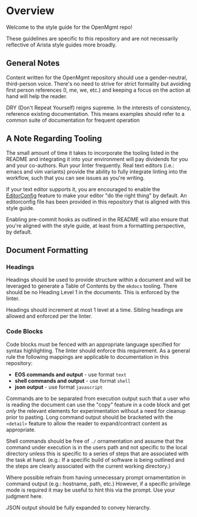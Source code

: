 # Overview

Welcome to the style guide for the OpenMgmt repo!

These guidelines are specific to this repository and are not necessarily reflective of Arista style guides more broadly.

## General Notes

Content written for the OpenMgmt repository should use a gender-neutral, third-person voice.  There's no need to strive
for strict formality but avoiding first person references (I, me, we, etc.) and keeping a focus on the action at hand
will help the reader.

DRY (Don't Repeat Yourself) reigns supreme.  In the interests of consistency, reference existing documentation.  This
means examples should refer to a common suite of documentation for frequent operation

## A Note Regarding Tooling

The small amount of time it takes to incorporate the tooling listed in the README and integrating it into your
environment will pay dividends for you and your co-authors.  Run your linter frequently. Real text editors (i.e.: emacs
and vim variants) provide the ability to fully integrate linting into the workflow, such that you can see issues as
you're writing.

If your text editor supports it, you are encouraged to enable the [EditorConfig](https://editorconfig.org/) feature to
make your editor "do the right thing" by default. An editorconfig file has been provided in this repository that is
aligned with this style guide.

Enabling pre-commit hooks as outlined in the README will also ensure that you're aligned with the style guide, at least
from a formatting perspective, by default.

## Document Formatting

### Headings

Headings should be used to provide structure within a document and will be leveraged to generate a Table of Contents by
the `mkdocs` tooling.  There should be no Heading Level 1 in the documents. This is enforced by the linter.

Headings should increment at most 1 level at a time. Sibling headings are allowed and enforced per the linter.

### Code Blocks

Code blocks must be fenced with an appropriate language specified for syntax highlighting.  The linter should enforce
this requirement.  As a general rule the following mappings are applicable to documentation in this repository:

- **EOS commands and output** - use format `text`
- **shell commands and output** - use format `shell`
- **json output** - use format `javascript`

Commands are to be separated from execution output such that a user who is reading the document can use the "copy" feature
in a code block and get _only_ the relevant elements for experimentation without a need for cleanup prior to pasting.
Long command output should be bracketed with the `<detail>` feature to allow the reader to expand/contract content as
appropriate.

Shell commands should be free of `./` ornamentation and assume that the command under execution is in the users path and
not specific to the local directory unless this is specific to a series of steps that are associated with the task at
hand.  (e.g.: If a specific build of software is being outlined and the steps are clearly associated with the current
working directory.)

Where possible refrain from having unnecessary prompt ornamentation in command output (e.g.: hostname, path, etc.)
However, if a specific privilege mode is required it may be useful to hint this via the prompt.  Use your judgment
here.

JSON output should be fully expanded to convey hierarchy.
